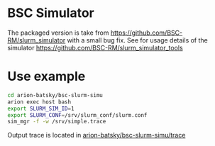 BSC Simulator
=================

The packaged version is take from https://github.com/BSC-RM/slurm_simulator with a small bug fix.
See for usage details of the simulator  https://github.com/BSC-RM/slurm_simulator_tools

# Use example

```sh
cd arion-batsky/bsc-slurm-simu
arion exec host bash 
export SLURM_SIM_ID=1
export SLURM_CONF=/srv/slurm_conf/slurm.conf
sim_mgr -f -w /srv/simple.trace
```
Output trace is located in  [arion-batsky/bsc-slurm-simu/trace](arion-batsky/bsc-slurm-simu/trace)
